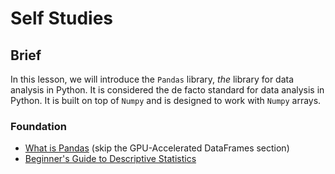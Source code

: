 # Self Studies

## Brief

In this lesson, we will introduce the `Pandas` library, _the_ library for data analysis in Python. It is considered the de facto standard for data analysis in Python. It is built on top of `Numpy` and is designed to work with `Numpy` arrays.

### Foundation

- [What is Pandas](https://www.nvidia.com/en-us/glossary/data-science/pandas-python/) (skip the GPU-Accelerated DataFrames section)
- [Beginner's Guide to Descriptive Statistics](https://www.analyticsvidhya.com/blog/2021/06/descriptive-statistics-a-beginners-guide/)
